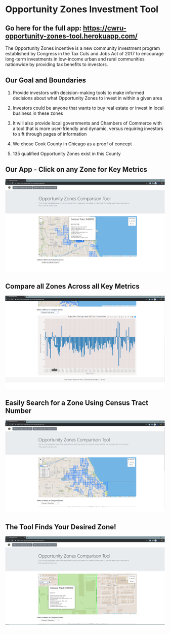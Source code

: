 # Opportunity Zones Investment Tool

## Go here for the full app: https://cwru-opportunity-zones-tool.herokuapp.com/

The Opportunity Zones incentive is a new community investment program established by Congress in the Tax Cuts and Jobs Act of 2017 to encourage long-term investments in low-income urban and rural communities nationwide by providing tax benefits to investors.

## Our Goal and Boundaries

1. Provide investors with decision-making tools to make informed decisions about what Opportunity Zones to invest in within a given area

2. Investors could be anyone that wants to buy real estate or invest in local business in these zones

3. It will also provide local governments and Chambers of Commerce with a tool that is more user-friendly and dynamic,  versus requiring investors to sift through pages of information

4. We chose Cook County in Chicago as a proof of concept

5. 135 qualified Opportunity Zones exist in this County

## Our App - Click on any Zone for Key Metrics
![1-Logo](images/zonestool1.png)

## Compare all Zones Across all Key Metrics
![1-Logo](images/zonestool2.png)

## Easily Search for a Zone Using Census Tract Number
![1-Logo](images/zonestool3.png)

## The Tool Finds Your Desired Zone!
![1-Logo](images/zonestool4.png)


